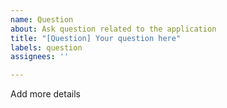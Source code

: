```yaml
---
name: Question
about: Ask question related to the application
title: "[Question] Your question here"
labels: question
assignees: ''

---
```


Add more details
